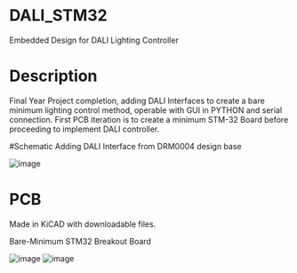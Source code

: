 # DALI_STM32
Embedded Design for DALI Lighting Controller


# Description
Final Year Project completion, adding DALI Interfaces to create a bare minimum lighting control method, operable with GUI in PYTHON and serial connection. First PCB iteration is to create a minimum STM-32 Board before proceeding to implement DALI controller. 


#Schematic
Adding DALI Interface from DRM0004 design base

![image](https://user-images.githubusercontent.com/72569245/126033074-ac6dc1c3-5933-4dd7-a657-ca02c8075e3c.png)

# PCB
Made in KiCAD with downloadable files. 

Bare-Minimum STM32 Breakout Board

![image](https://user-images.githubusercontent.com/72569245/125762992-aa0fd25c-e2a4-4c96-bb84-798b2d49fa4f.png)
![image](https://user-images.githubusercontent.com/72569245/125763048-116d141c-cfb1-4ae4-b62b-423a7367c7cc.png)
